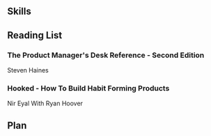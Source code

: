 ## Skills

## Reading List

### The Product Manager's Desk Reference - Second Edition
<a name='pmdr2'></a>
Steven Haines 

### Hooked - How To Build Habit Forming Products
<a name='hooked'></a>
Nir Eyal With Ryan Hoover

## Plan
